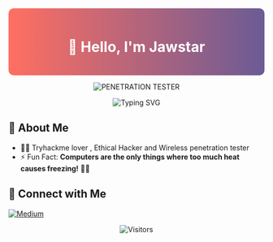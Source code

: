 <div align="center" style="background: linear-gradient(90deg, #FF6F61, #6B5B95); color: white; padding: 20px; border-radius: 10px;">
  <h1>👋 Hello, I'm Jawstar </h1>
</div>


<p align="center">
  <img src="https://img.shields.io/badge/Python-Explorer-blue" alt="PENETRATION TESTER" />
</p>

<p align="center">
  <img src="https://readme-typing-svg.herokuapp.com?font=Fira+Code&pause=500&color=F7F7F7&background=FF000000&center=true&vCenter=true&width=435&lines=127.0.0.1;+Eat+,+practice+,+sleep+,+Repeat!" alt="Typing SVG" />
</p>

## 🚀 About Me


- 👨‍💻 Tryhackme lover , Ethical Hacker and Wireless penetration tester
- ⚡ Fun Fact: **Computers are the only things where too much heat causes freezing!** 🕵️‍♂️

## 🤝 Connect with Me

 <a href="https://jawstar.medium.com" target="_blank">
    <img src="https://img.shields.io/badge/Medium-FFA116?style=for-the-badge&logo=medium&logoColor=White" alt="Medium" />
  </a>
 </p>
<p align="center">
  <img src="https://profile-counter.glitch.me/JawStar/count.svg" alt="Visitors">
 </p>
 


